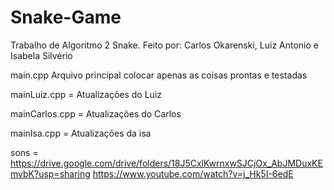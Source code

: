# Snake-Game
Trabalho de Algoritmo 2 Snake. Feito por: Carlos Okarenski, Luiz Antonio e Isabela Silvério


main.cpp Arquivo principal colocar apenas as coisas prontas e testadas

mainLuiz.cpp = Atualizações do Luiz

mainCarlos.cpp = Atualizações do Carlos

mainIsa.cpp = Atualizações da isa

sons = https://drive.google.com/drive/folders/18J5CxlKwrnxwSJCjOx_AbJMDuxKEmvbK?usp=sharing
https://www.youtube.com/watch?v=j_Hk5I-6edE
